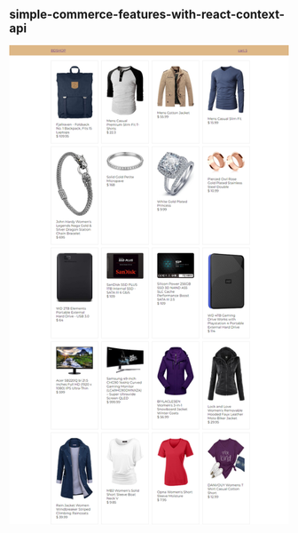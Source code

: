 

## simple-commerce-features-with-react-context-api

<div> 
<img src = './screencapture-localhost-3000-2022-03-18-20_55_12.png' />
</div>